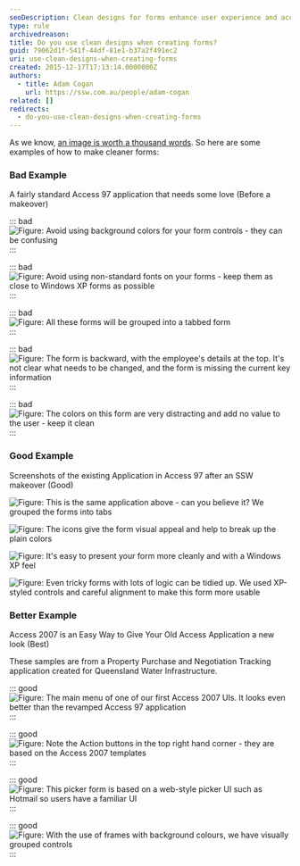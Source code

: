 ```yaml
---
seoDescription: Clean designs for forms enhance user experience and accessibility by using simple layouts, clear typography, and minimal visual distractions.
type: rule
archivedreason:
title: Do you use clean designs when creating forms?
guid: 79062d1f-541f-44df-81e1-b37a2f491ec2
uri: use-clean-designs-when-creating-forms
created: 2015-12-17T17:13:14.0000000Z
authors:
  - title: Adam Cogan
    url: https://ssw.com.au/people/adam-cogan
related: []
redirects:
  - do-you-use-clean-designs-when-creating-forms
---
```


As we know, [an image is worth a thousand words](/use-screenshots-in-your-proposals). So here are some examples of how to make cleaner forms:

<!--endintro-->

### Bad Example

A fairly standard Access 97 application that needs some love (Before a makeover)

::: bad  
![Figure: Avoid using background colors for your form controls - they can be confusing](accessui_candidateedit1_before.gif)  
:::

::: bad  
![Figure: Avoid using non-standard fonts on your forms - keep them as close to Windows XP forms as possible](accessui_candidateedit2_before.gif)  
:::

::: bad  
![Figure: All these forms will be grouped into a tabbed form](accessui_candidateedit3_before.gif)  
:::

::: bad  
![Figure: The form is backward, with the employee's details at the top. It's not clear what needs to be changed, and the form is missing the current key information](accessui_candidateedit4_before.gif)  
:::

::: bad  
![Figure: The colors on this form are very distracting and add no value to the user - keep it clean](accessui_candidatesearch_before.gif)  
:::

### Good Example

Screenshots of the existing Application in Access 97 after an SSW makeover (Good)

![Figure: This is the same application above - can you believe it? We grouped the forms into tabs](accessui_candidateedit1_after.gif)

![Figure: The icons give the form visual appeal and help to break up the plain colors](accessui_candidateedit2_after.gif)

![Figure: It's easy to present your form more cleanly and with a Windows XP feel](accessui_candidateedit3_after.gif)

![Figure: Even tricky forms with lots of logic can be tidied up. We used XP-styled controls and careful alignment to make this form more usable](accessui_candidatesearch_after.gif)

### Better Example

Access 2007 is an Easy Way to Give Your Old Access Application a new look (Best)

These samples are from a Property Purchase and Negotiation Tracking application created for Queensland Water Infrastructure.

::: good  
![Figure: The main menu of one of our first Access 2007 UIs. It looks even better than the revamped Access 97 application](Aqua_MainMenu.jpg)  
:::

::: good  
![Figure: Note the Action buttons in the top right hand corner - they are based on the Access 2007 templates](Aqua_Valuation.jpg)  
:::

::: good  
![Figure: This picker form is based on a web-style picker UI such as Hotmail so users have a familiar UI](Aqua_PickerForm.jpg)  
:::

::: good  
![Figure: With the use of frames with background colours, we have visually grouped controls](Aqua_Agreement.jpg)  
:::
